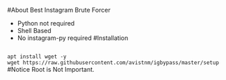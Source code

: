 #About
Best Instagram Brute Forcer
- Python not required
- Shell Based
- No instagram-py required
#Installation
<code>
apt install wget -y
wget https://raw.githubusercontent.com/avistnm/igbypass/master/setup
</code>
#Notice
Root is Not Important.

